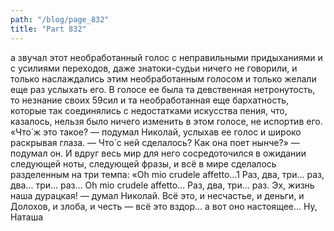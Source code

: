 ```yaml
---
path: "/blog/page_832"
title: "Part 832"
---
```


а звучал этот необработанный голос с неправильными придыханиями и с усилиями переходов, даже знатоки-судьи ничего не говорили, и только наслаждались этим необработанным голосом и только желали еще раз услыхать его. В голосе ее была та девственная нетронутость, то незнание своих 59сил и та необработанная еще бархатность, которые так соединялись с недостатками искусства пения, что, казалось, нельзя было ничего изменить в этом голосе, не испортив его.
«Что́ ж это такое? — подумал Николай, услыхав ее голос и широко раскрывая глаза. — Что́ с ней сделалось? Как она поет нынче?» — подумал он. И вдруг весь мир для него сосредоточился в ожидании следующей ноты, следующей фразы, и всё в мире сделалось разделенным на три темпа: «Oh mio crudele affetto...1 Раз, два, три... раз, два... три... раз... Oh mio crudele affetto... Раз, два, три... раз. Эх, жизнь наша дурацкая! — думал Николай. Всё это, и несчастье, и деньги, и Долохов, и злоба, и честь — всё это вздор... а вот оно настоящее... Ну, Наташа

